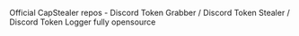 Official CapStealer repos - Discord Token Grabber / Discord Token Stealer / Discord Token Logger fully opensource
